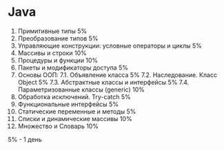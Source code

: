 # Java

1. Примитивные типы 5%
2. Преобразование типов 5%
3. Управляющие конструкции: условные операторы и циклы 5%
4. Массивы и строки 10%
5. Процедуры и функции 10%
6. Пакеты и модификаторы доступа 5%
7. Основы ООП:
7.1. Объявление класса 5%
7.2. Наследование. Класс Object 5%
7.3. Абстрактные классы и интерфейсы 5%
7.4. Параметризованные классы (generic) 10%
8. Обработка исключений. Try-catch 5%
9. Функциональные интерфейсы 5%
10. Статические переменные и методы 5%
11. Списки и динамические массивы 10%
12. Множество и Словарь 10%

5% - 1 день
